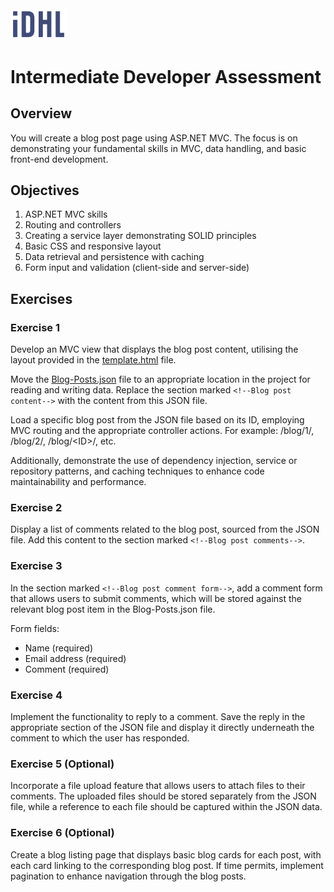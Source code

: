 ﻿<img src="../images/iDHL-DarkBlue.svg" alt="IDHL Logo" title="IDHL" width="90">

# Intermediate Developer Assessment

## Overview

You will create a blog post page using ASP.NET MVC. The focus is on demonstrating your fundamental skills in MVC, data handling, and basic front-end development.

## Objectives

1. ASP.NET MVC skills
1. Routing and controllers
1. Creating a service layer demonstrating SOLID principles
1. Basic CSS and responsive layout
1. Data retrieval and persistence with caching
1. Form input and validation (client-side and server-side)

## Exercises

### Exercise 1

Develop an MVC view that displays the blog post content, utilising the layout provided in the [template.html](./assets/template.html) file.

Move the [Blog-Posts.json](./assets/Blog-Posts.json) file to an appropriate location in the project for reading and writing data. Replace the section marked `<!--Blog post content-->` with the content from this JSON file.

Load a specific blog post from the JSON file based on its ID, employing MVC routing and the appropriate controller actions. For example: /blog/1/, /blog/2/, /blog/\<ID\>/, etc.

Additionally, demonstrate the use of dependency injection, service or repository patterns, and caching techniques to enhance code maintainability and performance.

### Exercise 2

Display a list of comments related to the blog post, sourced from the JSON file. Add this content to the section marked `<!--Blog post comments-->`.

### Exercise 3

In the section marked `<!--Blog post comment form-->`, add a comment form that allows users to submit comments, which will be stored against the relevant blog post item in the Blog-Posts.json file.

Form fields:

- Name (required)
- Email address (required)
- Comment (required)

### Exercise 4

Implement the functionality to reply to a comment. Save the reply in the appropriate section of the JSON file and display it directly underneath the comment to which the user has responded.

### Exercise 5 (Optional)

Incorporate a file upload feature that allows users to attach files to their comments. The uploaded files should be stored separately from the JSON file, while a reference to each file should be captured within the JSON data.

### Exercise 6 (Optional)

Create a blog listing page that displays basic blog cards for each post, with each card linking to the corresponding blog post. If time permits, implement pagination to enhance navigation through the blog posts.
